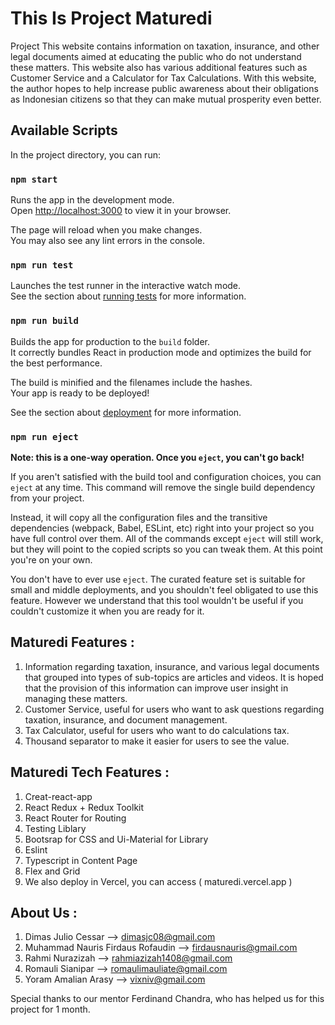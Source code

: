 # This Is Project Maturedi
Project This website contains information on taxation, insurance, and other legal documents aimed at educating the public who do not understand these matters. This website also has various additional features such as Customer Service and a Calculator for Tax Calculations. With this website, the author hopes to help increase public awareness about their obligations as Indonesian citizens so that they can make mutual prosperity even better.

## Available Scripts

In the project directory, you can run:

### `npm start`

Runs the app in the development mode.\
Open [http://localhost:3000](http://localhost:3000) to view it in your browser.

The page will reload when you make changes.\
You may also see any lint errors in the console.

### `npm run test`

Launches the test runner in the interactive watch mode.\
See the section about [running tests](https://facebook.github.io/create-react-app/docs/running-tests) for more information.

### `npm run build`

Builds the app for production to the `build` folder.\
It correctly bundles React in production mode and optimizes the build for the best performance.

The build is minified and the filenames include the hashes.\
Your app is ready to be deployed!

See the section about [deployment](https://facebook.github.io/create-react-app/docs/deployment) for more information.

### `npm run eject`

**Note: this is a one-way operation. Once you `eject`, you can't go back!**

If you aren't satisfied with the build tool and configuration choices, you can `eject` at any time. This command will remove the single build dependency from your project.

Instead, it will copy all the configuration files and the transitive dependencies (webpack, Babel, ESLint, etc) right into your project so you have full control over them. All of the commands except `eject` will still work, but they will point to the copied scripts so you can tweak them. At this point you're on your own.

You don't have to ever use `eject`. The curated feature set is suitable for small and middle deployments, and you shouldn't feel obligated to use this feature. However we understand that this tool wouldn't be useful if you couldn't customize it when you are ready for it.

## Maturedi Features :

1. Information regarding taxation, insurance, and various legal documents that grouped into types of sub-topics are articles and videos. It is hoped that the provision of this information can improve user insight in managing these matters.
2. Customer Service, useful for users who want to ask questions regarding taxation, insurance, and document management.
3. Tax Calculator, useful for users who want to do calculations tax.
4. Thousand separator to make it easier for users to see the value.

## Maturedi Tech Features :

1. Creat-react-app
2. React Redux + Redux Toolkit
3. React Router for Routing
4. Testing Liblary
5. Bootsrap for CSS and Ui-Material for Library
6. Eslint
7. Typescript in Content Page
8. Flex and Grid
9. We also deploy in Vercel, you can access ( maturedi.vercel.app )

## About Us :
1. Dimas Julio Cessar --> dimasjc08@gmail.com
2. Muhammad Nauris Firdaus Rofaudin --> firdausnauris@gmail.com
3. Rahmi Nurazizah --> rahmiazizah1408@gmail.com
4. Romauli Sianipar --> romaulimauliate@gmail.com
5. Yoram Amalian Arasy --> vixniv@gmail.com

Special thanks to our mentor Ferdinand Chandra, who has helped us for this project for 1 month.